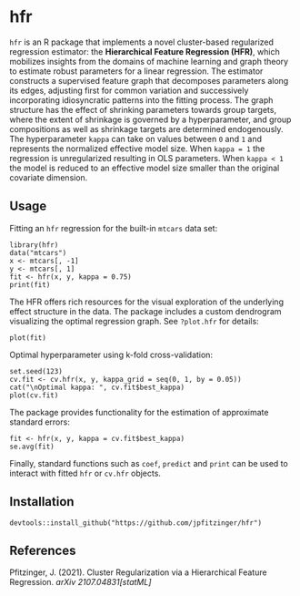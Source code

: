 # hfr

`hfr` is an R package that implements a novel cluster-based regularized regression estimator: the **Hierarchical Feature Regression (HFR)**, which mobilizes insights from the domains of machine learning and graph theory to estimate robust parameters for a linear regression. The estimator constructs a supervised feature graph that decomposes parameters along its edges, adjusting first for common variation and successively incorporating idiosyncratic patterns into the fitting process. The graph structure has the effect of shrinking parameters towards group targets, where the extent of shrinkage is governed by a hyperparameter, and group compositions as well as shrinkage targets are determined endogenously. The hyperparameter `kappa` can take on values between `0` and `1` and represents the normalized effective model size. When `kappa = 1` the regression is unregularized resulting in OLS parameters. When `kappa < 1` the model is reduced to an effective model size smaller than the original covariate dimension.

## Usage

Fitting an `hfr` regression for the built-in `mtcars` data set:

```
library(hfr)
data("mtcars")
x <- mtcars[, -1]
y <- mtcars[, 1]
fit <- hfr(x, y, kappa = 0.75)
print(fit)
```

The HFR offers rich resources for the visual exploration of the underlying effect structure in the data. The package includes a custom dendrogram visualizing the optimal regression graph. See `?plot.hfr` for details:

```
plot(fit)
```

Optimal hyperparameter using k-fold cross-validation:

```
set.seed(123)
cv.fit <- cv.hfr(x, y, kappa_grid = seq(0, 1, by = 0.05))
cat("\nOptimal kappa: ", cv.fit$best_kappa)
plot(cv.fit)
```

The package provides functionality for the estimation of approximate standard errors:

```
fit <- hfr(x, y, kappa = cv.fit$best_kappa)
se.avg(fit)
```

Finally, standard functions such as `coef`, `predict` and `print` can be used to interact with fitted `hfr` or `cv.hfr` objects.

## Installation

```
devtools::install_github("https://github.com/jpfitzinger/hfr")
```

## References

Pfitzinger, J. (2021).
Cluster Regularization via a Hierarchical Feature Regression.
_arXiv 2107.04831[statML]_
